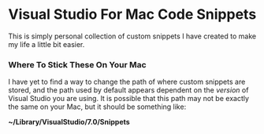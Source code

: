 # Visual Studio For Mac Code Snippets #

This is simply personal collection of custom snippets I have created to make my life a little bit easier. 

### Where To Stick These On Your Mac
I have yet to find a way to change the path of where custom snippets are stored, and the path used by default appears dependent on the *version* of Visual Studio you are using. It is possible that this path may not be exactly the same on your Mac, but it should be something like: 

__~/Library/VisualStudio/7.0/Snippets__